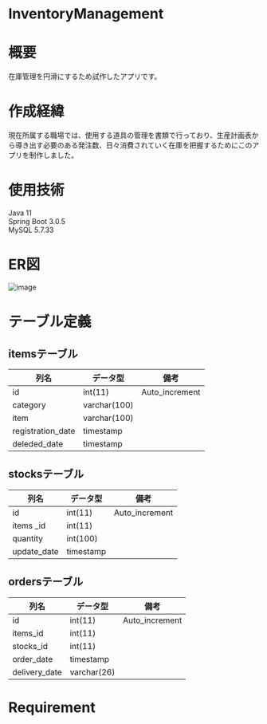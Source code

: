 # InventoryManagement
# 概要
 
在庫管理を円滑にするため試作したアプリです。

# 作成経緯
現在所属する職場では、使用する道具の管理を書類で行っており、生産計画表から導き出す必要のある発注数、日々消費されていく在庫を把握するためにこのアプリを制作しました。

# 使用技術
Java 11  
Spring Boot 3.0.5  
MySQL 5.7.33

# ER図
![image](https://github.com/user-attachments/assets/b06d0368-79f4-4aed-b697-114ccad6d75b)



# テーブル定義
## itemsテーブル
|列名             |データ型         |備考            | 
|-----------------|----------------|----------------|
|id               |int(11)         |Auto_increment  |
|category         |varchar(100)    |                |
|item             |varchar(100)    |                |
|registration_date|timestamp       |                |
|deleded_date     |timestamp       |                |

## stocksテーブル
|列名             |データ型         |備考            |
|-----------------|----------------|----------------|
|id               |int(11)         |Auto_increment  |
|items  _id       |int(11)         |                |
|quantity         |int(100)        |                |
|update_date      |timestamp       |                |



## ordersテーブル
|列名             |データ型         |備考            | 
|-----------------|----------------|----------------|
|id               |int(11)         |Auto_increment  |
|items_id         |int(11)         |                |
|stocks_id        |int(11)         |                |
|order_date       |timestamp       |                |
|delivery_date    |varchar(26)     |                |


# Requirement
